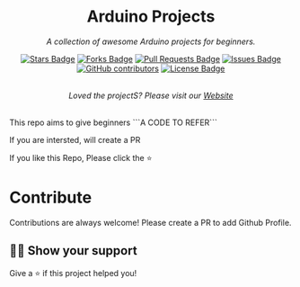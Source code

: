 <h1 align="center">Arduino Projects</h1>
<p align="center"><i>A collection of awesome Arduino projects for beginners.</i></p>
<div align="center">
  <a href="https://github.com/CyberJalagam/Arduino_Projects/stargazers"><img src="https://img.shields.io/github/stars/CyberJalagam/Arduino_Projects" alt="Stars Badge"/></a>
<a href="https://github.com/CyberJalagam/Arduino_Projects/network/members"><img src="https://img.shields.io/github/forks/CyberJalagam/Arduino_Projects" alt="Forks Badge"/></a>
<a href="https://github.com/CyberJalagam/Arduino_Projects/pulls"><img src="https://img.shields.io/github/issues-pr/CyberJalagam/Arduino_Projects" alt="Pull Requests Badge"/></a>
<a href="https://github.com/CyberJalagam/Arduino_Projects/issues"><img src="https://img.shields.io/github/issues/CyberJalagam/Arduino_Projects" alt="Issues Badge"/></a>
<a href="https://github.com/CyberJalagam/Arduino_Projects/graphs/contributors"><img alt="GitHub contributors" src="https://img.shields.io/github/contributors/CyberJalagam/Arduino_Projects?color=2b9348"></a>
<a href="https://github.com/CyberJalagam/Arduino_Projects/blob/main/LICENSE"><img src="https://img.shields.io/github/license/CyberJalagam/Arduino_Projects?color=2b9348" alt="License Badge"/></a>
</div>
<br>
<p align="center"><i>Loved the projectS? Please visit our <a href="https://rbinternationalnet.wixsite.com/rbintnet">Website</a></i></p>
<br>
This repo aims to give beginners ```A CODE TO REFER```

If you are intersted, will create a PR

If you like this Repo, Please click the :star:

# Contribute

Contributions are always welcome! Please create a PR to add Github Profile.

## :man_astronaut: Show your support

Give a ⭐️ if this project helped you!
